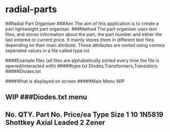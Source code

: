 # radial-parts
##Radial Part Organiser
###Aim
The aim of this application is to create a part lightweight part organiser.
###Method
The part organiser uses text files, and stores information about the part, the part number and either the last entered or current price.
It mainly stores them in different text files depending on their main attribute. These attributes are sorted using comma seperated values in a file called type.txt

####Example files (all files are alphabetically sorted every time the file is opened/interacted with)
#####type.txt
Diodes,Transformers,Transistors
#####Diodes.txt

####What is displayed on screen
#####Main Menu
WIP
###
WIP
###Diodes.txt menu
------------------------------------------------------------------------
No.		QTY.	Part No.	Price/ea	Type		Size
1		10		1N5819					Shottkey	Axial Leaded
2										Zener
------------------------------------------------------------------------
